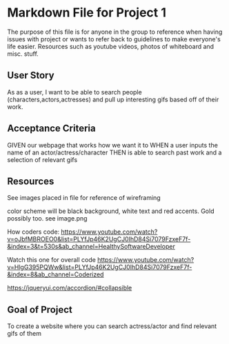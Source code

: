 # Markdown File for Project 1

The purpose of this file is for anyone in the group to reference when having issues with project or wants to refer back to guidelines to make everyone's life easier. Resources such as youtube videos, photos of whiteboard and misc. stuff.

## User Story
As as a user, I want to be able to search people (characters,actors,actresses) and pull up interesting gifs based off of their work.

## Acceptance Criteria
GIVEN our webpage that works how we want it to
WHEN a user inputs the name of an actor/actress/character
THEN is able to search past work and a selection of relevant gifs

## Resources

See images placed in file for reference of wireframing

color scheme will be black background, white text and red accents. Gold possibly too. see image.png

How coders code:
https://www.youtube.com/watch?v=oJbfMBROEO0&list=PLYfJp46K2UgCJ0IhD84Si7079FzxeF7f-&index=3&t=530s&ab_channel=HealthySoftwareDeveloper

Watch this one for overall code
https://www.youtube.com/watch?v=HlgG395PQWw&list=PLYfJp46K2UgCJ0IhD84Si7079FzxeF7f-&index=8&ab_channel=Coderized

https://jqueryui.com/accordion/#collapsible

## Goal of Project

To create a website where you can search actress/actor and find relevant gifs of them


